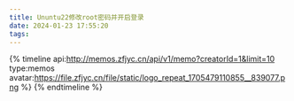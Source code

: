 ```yaml
---
title: Ununtu22修改root密码并开启登录
date: 2024-01-23 17:55:20
tags:
---
```


{% timeline api:http://memos.zfjyc.cn/api/v1/memo?creatorId=1&limit=10 type:memos avatar:https://file.zfjyc.cn/file/static/logo_repeat_1705479110855__839077.png %}
{% endtimeline %}

